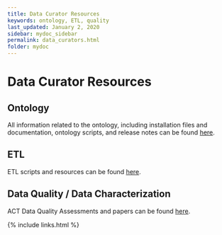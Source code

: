 ```yaml
---
title: Data Curator Resources
keywords: ontology, ETL, quality
last_updated: January 2, 2020
sidebar: mydoc_sidebar
permalink: data_curators.html
folder: mydoc
---
```


# Data Curator Resources
## Ontology
All information related to the ontology, including installation files and documentation, ontology scripts, and release notes can be found [here](/ACT-test/ontology.html).

## ETL
ETL scripts and resources can be found [here](/ACT-test/etl.html).

## Data Quality / Data Characterization
ACT Data Quality Assessments and papers can be found [here](https://pitt.box.com/s/tnm6xvbymgbp1mnf4tg9930ehnegbtew).

{% include links.html %}

